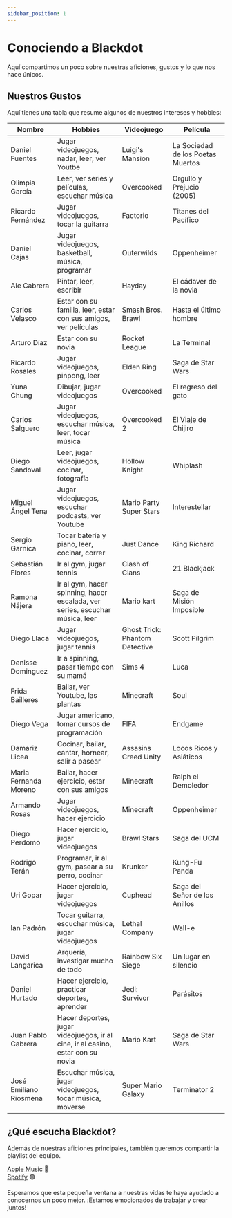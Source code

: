 ```yaml
---
sidebar_position: 1
---
```


# Conociendo a Blackdot

Aquí compartimos un poco sobre nuestras aficiones, gustos y lo que nos hace únicos.

## Nuestros Gustos

Aquí tienes una tabla que resume algunos de nuestros intereses y hobbies:

| Nombre                 | Hobbies                                                                         | Videojuego                     | Película                          |
| ---------------------- | ------------------------------------------------------------------------------- | ------------------------------ | --------------------------------- |
| Daniel Fuentes         | Jugar videojuegos, nadar, leer, ver Youtbe                                      | Luigi's Mansion                | La Sociedad de los Poetas Muertos |
| Olimpia García         | Leer, ver series y películas, escuchar música                                   | Overcooked                     | Orgullo y Prejucio (2005)         |
| Ricardo Fernández      | Jugar videojuegos, tocar la guitarra                                            | Factorio                       | Titanes del Pacífico              |
| Daniel Cajas           | Jugar videojuegos, basketball, música, programar                                | Outerwilds                     | Oppenheimer                       |
| Ale Cabrera            | Pintar, leer, escribir                                                          | Hayday                         | El cádaver de la novia            |
| Carlos Velasco         | Estar con su familia, leer, estar con sus amigos, ver películas                 | Smash Bros. Brawl              | Hasta el último hombre            |
| Arturo Díaz            | Estar con su novia                                                              | Rocket League                  | La Terminal                       |
| Ricardo Rosales        | Jugar videojuegos, pinpong, leer                                                | Elden Ring                     | Saga de Star Wars                 |
| Yuna Chung             | Dibujar, jugar videojuegos                                                      | Overcooked                     | El regreso del gato               |
| Carlos Salguero        | Jugar videojuegos, escuchar música, leer, tocar música                          | Overcooked 2                   | El Viaje de Chijiro               |
| Diego Sandoval         | Leer, jugar videojuegos, cocinar, fotografía                                    | Hollow Knight                  | Whiplash                          |
| Miguel Ángel Tena      | Jugar videojuegos, escuchar podcasts, ver Youtube                               | Mario Party Super Stars        | Interestellar                     |
| Sergio Garnica         | Tocar batería y piano, leer, cocinar, correr                                    | Just Dance                     | King Richard                      |
| Sebastián Flores       | Ir al gym, jugar tennis                                                         | Clash of Clans                 | 21 Blackjack                      |
| Ramona Nájera          | Ir al gym, hacer spinning, hacer escalada, ver series, escuchar música, leer    | Mario kart                     | Saga de Misión Imposible          |
| Diego Llaca            | Jugar videojuegos, jugar tennis                                                 | Ghost Trick: Phantom Detective | Scott Pilgrim                     |
| Denisse Dominguez      | Ir a spinning, pasar tiempo con su mamá                                         | Sims 4                         | Luca                              |
| Frida Bailleres        | Bailar, ver Youtube, las plantas                                                | Minecraft                      | Soul                              |
| Diego Vega             | Jugar americano, tomar cursos de programación                                   | FIFA                           | Endgame                           |
| Damariz Licea          | Cocinar, bailar, cantar, hornear, salir a pasear                                | Assasins Creed Unity           | Locos Ricos y Asiáticos           |
| Maria Fernanda Moreno  | Bailar, hacer ejercicio, estar con sus amigos                                   | Minecraft                      | Ralph el Demoledor                |
| Armando Rosas          | Jugar videojuegos, hacer ejercicio                                              | Minecraft                      | Oppenheimer                       |
| Diego Perdomo          | Hacer ejercicio, jugar videojuegos                                              | Brawl Stars                    | Saga del UCM                      |
| Rodrigo Terán          | Programar, ir al gym, pasear a su perro, cocinar                                | Krunker                        | Kung-Fu Panda                     |
| Uri Gopar              | Hacer ejercicio, jugar videojuegos                                              | Cuphead                        | Saga del Señor de los Anillos     |
| Ian Padrón             | Tocar guitarra, escuchar música, jugar videojuegos                              | Lethal Company                 | Wall-e                            |
| David Langarica        | Arquería, investigar mucho de todo                                              | Rainbow Six Siege              | Un lugar en silencio              |
| Daniel Hurtado         | Hacer ejercicio, practicar deportes, aprender                                   | Jedi: Survivor                 | Parásitos                         |
| Juan Pablo Cabrera     | Hacer deportes, jugar videojuegos, ir al cine, ir al casino, estar con su novia | Mario Kart                     | Saga de Star Wars                 |
| José Emiliano Riosmena | Escuchar música, jugar videojuegos, tocar música, moverse                       | Super Mario Galaxy             | Terminator 2                      |

## ¿Qué escucha Blackdot?

Además de nuestras aficiones principales, también queremos compartir la playlist del equipo.

[Apple Music](https://music.apple.com/mx/playlist/black-dot/pl.u-6mo4l1WFlePJJR) 🍎 <br/>
[Spotify](https://open.spotify.com/playlist/4fXSd2zkONYiNAYRoHeMju?si=Ft2FtKbJQWq74rNYmTQnyA&pi=u-mRaBeT74RCmG) 🟢

Esperamos que esta pequeña ventana a nuestras vidas te haya ayudado a conocernos un poco mejor. ¡Estamos emocionados de trabajar y crear juntos!
